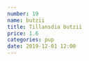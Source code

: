 ```yaml
---
number: 19
name: butzii
title: Tillansdia butzii
price: 1.6
categories: pup
date: 2019-12-01 12:00
---
```

